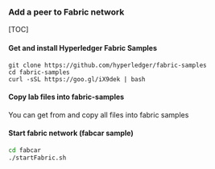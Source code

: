 ### Add a peer to Fabric network
[TOC]

#### Get and install Hyperledger Fabric Samples

```
git clone https://github.com/hyperledger/fabric-samples
cd fabric-samples
curl -sSL https://goo.gl/iX9dek | bash
```
#### Copy lab files into fabric-samples
You can get from and copy all files into fabric samples

#### Start fabric network (fabcar sample)
```sh
cd fabcar
./startFabric.sh
```


